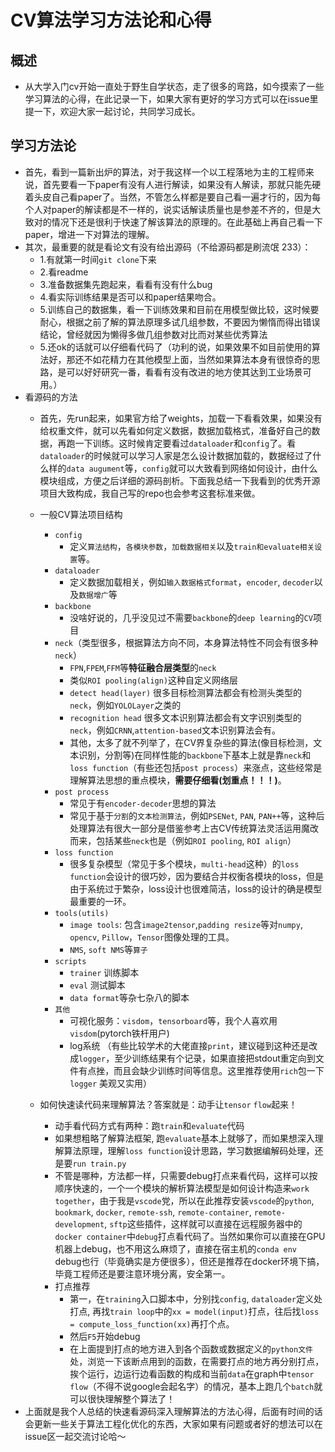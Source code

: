 # CV算法学习方法论和心得
## 概述
* 从大学入门cv开始一直处于野生自学状态，走了很多的弯路，如今摸索了一些学习算法的心得，在此记录一下，如果大家有更好的学习方式可以在issue里提一下，欢迎大家一起讨论，共同学习成长。

## 学习方法论
* 首先，看到一篇新出炉的算法，对于我这样一个以工程落地为主的工程师来说，首先要看一下paper有没有人进行解读，如果没有人解读，那就只能先硬着头皮自己看paper了。当然，不管怎么样都是要自己看一遍才行的，因为每个人对paper的解读都是不一样的，说实话解读质量也是参差不齐的，但是大致对的情况下还是很利于快速了解该算法的原理的。在此基础上再自己看一下paper，增进一下对算法的理解。
* 其次，最重要的就是看论文有没有给出源码（不给源码都是刷流氓 233）：
    * 1.有就第一时间`git clone`下来
    * 2.看readme
    * 3.准备数据集先跑起来，看看有没有什么bug
    * 4.看实际训练结果是否可以和paper结果吻合。
    * 5.训练自己的数据集，看一下训练效果和目前在用模型做比较，这时候要耐心，根据之前了解的算法原理多试几组参数，不要因为懒惰而得出错误结论，曾经就因为懒得多做几组参数对比而对某些优秀算法
    * 5.还ok的话就可以仔细看代码了（功利的说，如果效果不如目前使用的算法好，那还不如花精力在其他模型上面，当然如果算法本身有很惊奇的思路，是可以好好研究一番，看看有没有改进的地方使其达到工业场景可用。）
* 看源码的方法
    * 首先，先run起来，如果官方给了weights，加载一下看看效果，如果没有给权重文件，就可以先看如何定义数据，数据加载格式，准备好自己的数据，再跑一下训练。这时候肯定要看过`dataloader`和`config`了。看`dataloader`的时候就可以学习人家是怎么设计数据加载的，数据经过了什么样的`data augument`等，`config`就可以大致看到网络如何设计，由什么模块组成，方便之后详细的源码剖析。下面我总结一下我看到的优秀开源项目大致构成，我自己写的repo也会参考这套标准来做。
    * 一般CV算法项目结构
        * `config`
            * 定义`算法结构`，`各模块参数`，`加载数据相关`以及`train和evaluate相关设置`等。
        * `dataloader`
            * 定义数据加载相关，例如`输入数据格式format`，`encoder`, `decoder`以及`数据增广`等
        * `backbone`
            * 没啥好说的，几乎没见过不需要`backbone`的`deep learning`的`CV`项目
        * `neck`（类型很多，根据算法方向不同，本身算法特性不同会有很多种`neck`）
            * `FPN`,`FPEM`,`FFM`等**特征融合层类型**的`neck`
            * 类似`ROI pooling(align)`这种自定义网络层
            * `detect head(layer)` 很多目标检测算法都会有检测头类型的`neck`，例如`YOLOLayer`之类的
            * `recognition head` 很多文本识别算法都会有文字识别类型的`neck`，例如`CRNN`,`attention-based`文本识别算法会有。
            * 其他，太多了就不列举了，在CV界复杂些的算法(像目标检测，文本识别，分割等)在同样性能的`backbone`下基本上就是靠`neck`和`loss function`（有些还包括`post process`）来涨点，这些经常是理解算法思想的重点模块，**需要仔细看(划重点！！！)**。
        * `post process`
            * 常见于有`encoder-decoder`思想的算法
            * 常见于基于`分割`的`文本检测算法`，例如`PSENet`, `PAN`, `PAN++`等，这种后处理算法有很大一部分是借鉴参考上古CV传统算法灵活运用魔改而来，包括某些`neck`也是（例如`ROI pooling`, `ROI align`）
        * `loss function`
            * 很多复杂模型（常见于多个模块，`multi-head`这种）的`loss function`会设计的很巧妙，因为要结合并权衡各模块的loss，但是由于系统过于繁杂，loss设计也很难简洁，loss的设计的确是模型最重要的一环。
        * `tools(utils)`
            * `image tools`: 包含`image2tensor`,`padding resize`等对`numpy`, `opencv`, `Pillow`，`Tensor`图像处理的工具。
            * `NMS`, `soft NMS`等`算子`
        * `scripts`
            * `trainer` 训练脚本
            * `eval` 测试脚本
            * `data format`等杂七杂八的脚本
        * `其他`
            * 可视化服务：`visdom`，`tensorboard`等，我个人喜欢用`visdom`(pytorch铁杆用户)
            * log系统 （有些比较学术的大佬直接`print`，建议碰到这种还是改成`logger`，至少训练结果有个记录，如果直接把stdout重定向到文件有点挫，而且会缺少训练时间等信息。这里推荐使用`rich`包一下`logger` 美观又实用）

    * 如何快速读代码来理解算法？答案就是：动手让`tensor` `flow`起来！
        * 动手看代码方式有两种：跑`train`和`evaluate`代码
        * 如果想粗略了解算法框架, 跑`evaluate`基本上就够了，而如果想深入理解算法原理，理解`loss function`设计思路，学习数据编解码处理，还是要`run train.py`
        * 不管是哪种，方法都一样，只需要debug打点来看代码，这样可以按顺序快速的，一个一个模块的解析算法模型是如何设计构造来`work together`，由于我是`vscode`党，所以在此推荐安装`vscode`的`python`, `bookmark`, `docker`, `remote-ssh`, `remote-container`, `remote-development`, `sftp`这些插件，这样就可以直接在远程服务器中的`docker container`中`debug`打点看代码了。当然如果你可以直接在GPU机器上debug，也不用这么麻烦了，直接在宿主机的`conda env` debug也行（毕竟确实是方便很多），但还是推荐在docker环境下搞，毕竟工程师还是要注意环境分离，安全第一。
        * 打点推荐
            * 第一，在`training`入口脚本中，分别找`config`, `dataloader`定义处打点, 再找`train loop`中的`xx = model(input)`打点，往后找`loss = compute_loss_function(xx)`再打个点。
            * 然后`F5`开始debug
            * 在上面提到打点的地方进入到各个函数或数据定义的`python文件`处，浏览一下该断点用到的函数，在需要打点的地方再分别打点，挨个运行，边运行边看函数的构成和当前`data`在graph中`tensor` `flow`（不得不说google会起名字）的情况，基本上跑几个`batch`就可以很快理解整个算法了！
* 上面就是我个人总结的快速看源码深入理解算法的方法心得，后面有时间的话会更新一些关于算法工程化优化的东西，大家如果有问题或者好的想法可以在issue区一起交流讨论哈～
